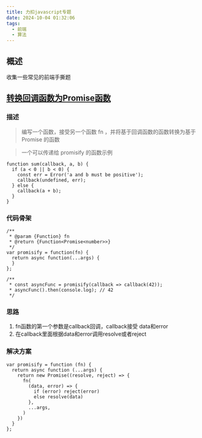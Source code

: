 ```yaml
---
title: 力扣javascript专题
date: 2024-10-04 01:32:06
tags: 
  - 前端
  - 算法
---
```


## 概述
收集一些常见的前端手撕题

## [转换回调函数为Promise函数](https://leetcode.cn/problems/convert-callback-based-function-to-promise-based-function/description/)

### 描述
> 编写一个函数，接受另一个函数 fn ，并将基于回调函数的函数转换为基于 Promise 的函数

> 一个可以传递给 promisify 的函数示例
```
function sum(callback, a, b) {
  if (a < 0 || b < 0) {
    const err = Error('a and b must be positive');
    callback(undefined, err);
  } else {
    callback(a + b);
  }
}
```
### 代码骨架
```
/**
 * @param {Function} fn
 * @return {Function<Promise<number>>}
 */
var promisify = function(fn) {
  return async function(...args) {
  }
};

/**
 * const asyncFunc = promisify(callback => callback(42));
 * asyncFunc().then(console.log); // 42
 */
```

### 思路
1. fn函数的第一个参数是callback回调，callback接受 data和error
2. 在callback里面根据data和error调用resolve或者reject

### 解决方案
```
var promisify = function (fn) {
  return async function (...args) {
    return new Promise((resolve, reject) => {
      fn(
        (data, error) => {
          if (error) reject(error)
          else resolve(data)
        },
        ...args,
      )
    })
  }
};
```